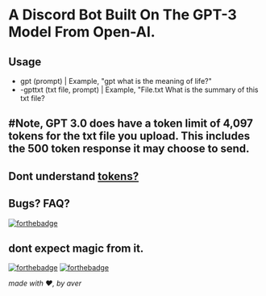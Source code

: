 # A Discord Bot Built On The GPT-3 Model From Open-AI.




## Usage
- gpt (prompt) | Example, "gpt what is the meaning of life?"
- -gpttxt (txt file, prompt) | Example, "File.txt What is the summary of this txt file?

## #Note, GPT 3.0 does have a token limit of 4,097 tokens for the txt file you upload. This includes the 500 token response it may choose to send. 

## Dont understand [tokens?](https://platform.openai.com/tokenizer)

## Bugs? FAQ?

[![forthebadge](https://forthebadge.com/images/badges/works-on-my-machine.svg)](https://forthebadge.com)

## dont expect magic from it. 

[![forthebadge](https://forthebadge.com/images/badges/0-percent-optimized.svg)](https://forthebadge.com) [![forthebadge](https://forthebadge.com/images/badges/made-with-python.svg)](https://forthebadge.com)

*made with ❤️, by aver*
